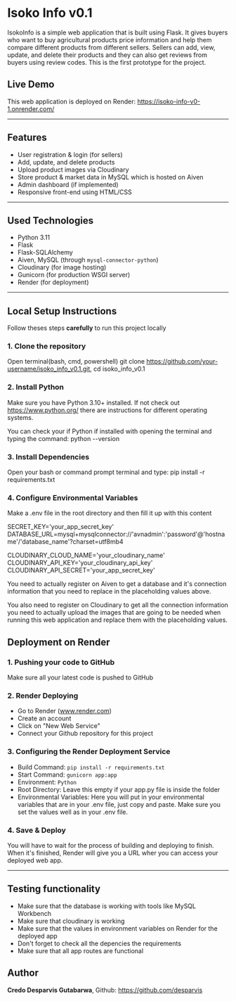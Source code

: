 # Isoko Info v0.1 

IsokoInfo is a simple web application that is built using Flask. It gives buyers who want to buy agricultural products price information and help them compare different products from different sellers. Sellers can add, view, update, and delete their products and they can also get reviews from buyers using review codes. This is the first prototype for the project.

## Live Demo

This web application is deployed on Render: https://isoko-info-v0-1.onrender.com/

---

## Features

- User registration & login (for sellers)
- Add, update, and delete products
- Upload product images via Cloudinary
- Store product & market data in MySQL which is hosted on Aiven
- Admin dashboard (if implemented)
- Responsive front-end using HTML/CSS

---

## Used Technologies

- Python 3.11
- Flask
- Flask-SQLAlchemy
- Aiven, MySQL (through `mysql-connector-python`)
- Cloudinary (for image hosting)
- Gunicorn (for production WSGI server)
- Render (for deployment)

---

## Local Setup Instructions

Follow theses steps **carefully** to run this project locally

### 1. Clone the repository

Open terminal(bash, cmd, powershell)
git clone https://github.com/your-username/isoko_info_v0.1.git,
cd isoko_info_v0.1

### 2. Install Python

Make sure you have Python 3.10+ installed. If not check out https://www.python.org/ there are instructions for different operating systems.

You can check your if Python if installed with opening the terminal and typing the command:
python --version

### 3. Install Dependencies

Open your bash or command prompt terminal and type:
pip install -r requirements.txt

### 4. Configure Environmental Variables

Make a .env file in the root directory and then fill it up with this content

SECRET_KEY='your_app_secret_key'
DATABASE_URL=mysql+mysqlconnector://'avnadmin':'password'@'hostname'/'database_name'?charset=utf8mb4

CLOUDINARY_CLOUD_NAME='your_cloudinary_name'
CLOUDINARY_API_KEY='your_cloudinary_api_key'
CLOUDINARY_API_SECRET='your_app_secret_key'

You need to actually register on Aiven to get a database and it's connection information that you need to replace in the placeholding values above.

You also need to register on Cloudinary to get all the connection information you need to actually upload the images that are going to be needed when running this web application and replace them with the placeholding values.

## Deployment on Render

### 1. Pushing your code to GitHub

Make sure all your latest code is pushed to GitHub

### 2. Render Deploying

- Go to Render (www.render.com)
- Create an account
- Click on "New Web Service"
- Connect your Github repository for this project

### 3. Configuring the Render Deployment Service

- Build Command: `pip install -r requirements.txt`
- Start Command: `gunicorn app:app`
- Environment: `Python`
- Root Directory: Leave this empty if your app.py file is inside the folder
- Environmental Variables: Here you will put in your environmental variables that are in your .env file, just copy and paste. Make sure you set the values well as in your .env file.

### 4. Save & Deploy

You will have to wait for the process of building and deploying to finish. When it's finished, Render will give you a URL wher you can access your deployed web app.

---

## Testing functionality

- Make sure that the database is working with tools like MySQL Workbench
- Make sure that cloudinary is working
- Make sure that the values in environment variables on Render for the deployed app
- Don't forget to check all the depencies the requirements
- Make sure that all app routes are functional

## Author

**Credo Desparvis Gutabarwa**,
Github: https://github.com/desparvis

